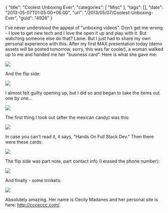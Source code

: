 {
	"title": "Coolest Unboxing Ever",
	"categories": [
		"Misc"
	],
	"tags": [],
	"date": "2013-05-07T01:05:00+06:00",
	"url": "/2013/05/07/Coolest-Unboxing-Ever",
	"guid": "4926"
}

I've never understood the appeal of "unboxing videos". Don't get me wrong - I love to get new tech and I love the open it up and play with it. But watching someone else do that? Lame. But I just had to share my own personal experience with this. After my first MAX presentation today (demo assets will be posted tomorrow, sorry, this was far cooler), a woman walked up to me and handed me her "business card". Here is what she gave me:
<!--more-->
<img src="http://www.raymondcamden.com/images/2013-05-06 20.46.03.jpg" />

And the flip side:


<img src="http://www.raymondcamden.com/images/2013-05-06 20.46.16.jpg" />

I almost felt guilty opening up, but I did so and began to take the items out one by one...

<img src="http://www.raymondcamden.com/images/2013-05-06 20.47.49.jpg" />

The first thing I took out (after the mexican candy) was this:

<img src="http://www.raymondcamden.com/images/2013-05-06 20.48.24.jpg" />

In case you can't read it, it says, "Hands On Full Stack Dev." Then there were these cards:

<img src="http://www.raymondcamden.com/images/2013-05-06 20.49.10.jpg" />

The flip side was part note, part contact info (I erased the phone number):

<img src="http://www.raymondcamden.com/images/2013-05-06 20.49.27.jpg" />

And finally - some trinkets:

<img src="http://www.raymondcamden.com/images/2013-05-06 20.50.20.jpg" />

Absolutely amazing. Her name is Cecily Madanes and her personal site is here: <a href="http://ccceccc.com/">http://ccceccc.com/</a>.